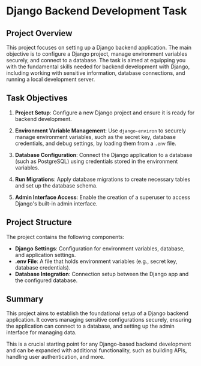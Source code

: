 # Django Backend Development Task

## Project Overview

This project focuses on setting up a Django backend application. The main objective is to configure a Django project, manage environment variables securely, and connect to a database. The task is aimed at equipping you with the fundamental skills needed for backend development with Django, including working with sensitive information, database connections, and running a local development server.

## Task Objectives

1. **Project Setup**: Configure a new Django project and ensure it is ready for backend development.
   
2. **Environment Variable Management**: Use `django-environ` to securely manage environment variables, such as the secret key, database credentials, and debug settings, by loading them from a `.env` file.

3. **Database Configuration**: Connect the Django application to a database (such as PostgreSQL) using credentials stored in the environment variables.

4. **Run Migrations**: Apply database migrations to create necessary tables and set up the database schema.

5. **Admin Interface Access**: Enable the creation of a superuser to access Django's built-in admin interface.

## Project Structure

The project contains the following components:

- **Django Settings**: Configuration for environment variables, database, and application settings.
- **.env File**: A file that holds environment variables (e.g., secret key, database credentials).
- **Database Integration**: Connection setup between the Django app and the configured database.

## Summary

This project aims to establish the foundational setup of a Django backend application. It covers managing sensitive configurations securely, ensuring the application can connect to a database, and setting up the admin interface for managing data. 

This is a crucial starting point for any Django-based backend development and can be expanded with additional functionality, such as building APIs, handling user authentication, and more.

